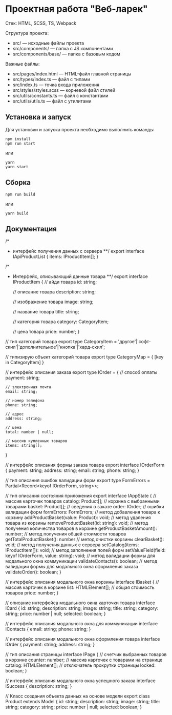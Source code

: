# Проектная работа "Веб-ларек"

Стек: HTML, SCSS, TS, Webpack

Структура проекта:
- src/ — исходные файлы проекта
- src/components/ — папка с JS компонентами
- src/components/base/ — папка с базовым кодом

Важные файлы:
- src/pages/index.html — HTML-файл главной страницы
- src/types/index.ts — файл с типами
- src/index.ts — точка входа приложения
- src/styles/styles.scss — корневой файл стилей
- src/utils/constants.ts — файл с константами
- src/utils/utils.ts — файл с утилитами

## Установка и запуск
Для установки и запуска проекта необходимо выполнить команды

```
npm install
npm run start
```

или

```
yarn
yarn start
```
## Сборка

```
npm run build
```

или

```
yarn build
```

## Документация

/* 
  * интерфейс получения данных с сервера
  **/
export interface IApiProductList {
    items: IProductItem[];
}

/*
* Интерфейс, описывающий данные товара
**/
export interface IProductItem {
    // айди товара
    id: string;

    // описание товара
    description: string;

    // изображение товара
    image: string;

    // название товара
    title: string;

    // категория товара
    category: CategoryItem;

    // цена товара
    price: number;
}

// тип категорий товара
export type CategoryItem = 'другое'|'софт-скил'|'дополнительное'|'кнопка'|'хард-скил';

// типизирую объект категорий товара
export type CategoryMap = {
    [key in CategoryItem]
}

// интерфейс описания заказа
export type IOrder = {
    // способ оплаты
    payment: string;

    // электронная почта
    email: string;

    // номер телефона
    phone: string;

    // адрес
    address: string;

    // цена
    total: number | null;

    // массив купленных товаров
    items: string[];
}

// интерфейс описания формы заказа товара
export interface IOrderForm {
    payment: string;
    address: string;
    email: string;
    phone: string;
}

// тип описания ошибок валидации форм
export type FormErrors = Partial<Record<keyof IOrderForm, string>>;

// тип описания состояния приложения
export interface IAppState {
    // массив карточек товаров
    catalog: Product[];
    // корзина с выбранными товарами
    basket: Product[];
    // сведения о заказе
    order: IOrder;
    // ошибки валидации форм
    formErrors: FormErrors;
    // метод добавления товара к корзину
    addProductBasket(value: Product): void;
    // метод удаления товара из корзины
    removeProductBasket(id: string): void;
    // метод получения количества товаров в корзине
    getProductBasketAmount(): number;
    // метод получения общей стоимости товаров
    getTotalProductBasket(): number
    // метод очистки корзины
    clearBasket(): void;
    // метод получения данных с сервера
    setCatalog(items: IProductItem[]): void;
    // метод заполнения полей форм
    setValueField(field: keyof IOrderForm, value: string): void;
    // метод валидации формы для модального окна коммуникации
    validateContacts(): boolean;
    // метод валидации формы для модального окна оформления заказа
    validateOrder(): boolean;
}

// интерфейс описания модального окна корзины
interface IBasket {
    // массив карточек в корзине
    list: HTMLElement[];
    // общая стоимость товаров
    price: number;
}

// описание интерфейса модального окна карточки товара
interface ICard {
    id: string;
    description: string;
    image: string;
    title: string;
    category: string;
    price: number | null;
    selected: boolean;
}

// интерфейс описания модального окна для коммуникации
interface IContacts {
    email: string;
    phone: string;
}

// интерфейс описания модального окна оформления товара
interface IOrder {
    payment: string;
    address: string;
}

// тип описания страницы
interface IPage {
    // счетчик выбранных товаров в корзине
    counter: number;
    // массив карточек с товарами на странице
    catalog: HTMLElement[];
    // отключатель прокрутки страницы
    locked: boolean;
}

// интерфейс описания модального окна успешного заказа
interface ISuccess {
    description: string;
}

// Класс создания объекта данных на основе модели
export class Product extends Model<IProductItem> {
    id: string;
    description: string;
    image: string;
    title: string;
    category: string;
    price: number | null;
    selected: boolean;
}